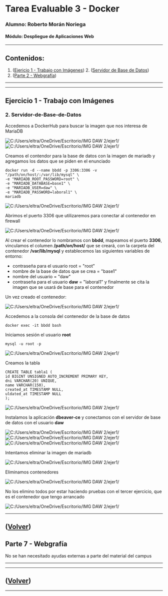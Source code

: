 # Tarea Evaluable 3 - Docker
### Alumno: Roberto Morán Noriega
#### Módulo: Despliegue de Aplicaciones Web

------------------------------------------------------------------------

## Contenidos:

1. ([Ejericio 1 - Trabajo con Imágenes](#Ejercicio-1---trabajo-con-Imágenes))
    2. ([Servidor de Base de Datos](#Servidor-de-Base-de-Datos))
2. ([Parte 2 - Webgrafía](#parte-2---webgrafía))

-------------------------------------------------------------------------
-------------------------------------------------------------------------

## Ejercicio 1 - Trabajo con Imágenes

### 2. Servidor-de-Base-de-Datos
    
Accedemos a DockerHub para buscar la imagen que nos interesa de MariaDB

![C:/Users/eltra/OneDrive/Escritorio/IMG DAW 2/ejer1/](file:///C:/Users/eltra/OneDrive/Escritorio/IMG%20DAW%202/ejer2/mariadb.png)
![C:/Users/eltra/OneDrive/Escritorio/IMG DAW 2/ejer1/](file:///C:/Users/eltra/OneDrive/Escritorio/IMG%20DAW%202/ejer2/mariadb2.png)

Creamos el contendor para la base de datos con la imagen de mariadb y agregamos los datos que se piden en el enunciado

    docker run -d --name bbdd -p 3306:3306 -v "/path/on/host/:/var/lib/mysql" \
    -e "MARIADB_ROOT_PASSWORD=root" \
    -e "MARIADB_DATABASE=base1" \
    -e "MARIADB_USER=daw" \
    -e "MARIADB_PASSWORD=laboral1" \
    mariadb

![C:/Users/eltra/OneDrive/Escritorio/IMG DAW 2/ejer1/](file:///C:/Users/eltra/OneDrive/Escritorio/IMG%20DAW%202/ejer2/iniciocontenedorconvariables.png)

Abrimos el puerto 3306 que utilizaremos para conectar al contenedor en firewall

![C:/Users/eltra/OneDrive/Escritorio/IMG DAW 2/ejer1/](file:///C:/Users/eltra/OneDrive/Escritorio/IMG%20DAW%202/ejer2/puertos.png)
    
Al crear el contenedor lo nombramos con **bbdd**, mapeamos el puerto **3306**, vinculamos el columen **/path/on/host/** que se creará, con la carpeta del contenedor **/var/lib/mysql** y establecemos las siguientes variables de entorno:
-   contraseña para el usuario root = "root"
-   nombre de la base de datos que se crea = "base1"
-   nombre del usuario = "daw"
-   contraseña para el usuario **daw** = "laboral1"
y finalmente se cita la imagen que se usará de base para el contenedor

Un vez creado el contenedor:

![C:/Users/eltra/OneDrive/Escritorio/IMG DAW 2/ejer1/](file:///C:/Users/eltra/OneDrive/Escritorio/IMG%20DAW%202/ejer2/contenedorrulando.png)
    
Accedemos a la consola del contenedor de la base de datos 

    docker exec -it bbdd bash
    
Iniciamos sesión el usuario **root**

    mysql -u root -p
    
![C:/Users/eltra/OneDrive/Escritorio/IMG DAW 2/ejer1/](file:///C:/Users/eltra/OneDrive/Escritorio/IMG%20DAW%202/ejer2/accesomariaroot.png)
    
Creamos la tabla    

    CREATE TABLE tabla1 (
    id BIGINT UNSIGNED AUTO_INCREMENT PRIMARY KEY,
    dni VARCHAR(20) UNIQUE,
    name VARCHAR(150),
    created_at TIMESTAMP NULL,
    uldated_at TIMESTAMP NULL
    );

![C:/Users/eltra/OneDrive/Escritorio/IMG DAW 2/ejer1/](file:///C:/Users/eltra/OneDrive/Escritorio/IMG%20DAW%202/ejer2/creaciontabla.png)

Instalamos la aplicación **dbeaver-ce** y conectamos con el servidor de base de datos con el usuario **daw**

![C:/Users/eltra/OneDrive/Escritorio/IMG DAW 2/ejer1/](file:///C:/Users/eltra/OneDrive/Escritorio/IMG%20DAW%202/ejer2/base1.png)
![C:/Users/eltra/OneDrive/Escritorio/IMG DAW 2/ejer1/](file:///C:/Users/eltra/OneDrive/Escritorio/IMG%20DAW%202/ejer2/base12.png)
![C:/Users/eltra/OneDrive/Escritorio/IMG DAW 2/ejer1/](file:///C:/Users/eltra/OneDrive/Escritorio/IMG%20DAW%202/ejer2/tablabase1.png)

Intentamos eliminar la imagen de mariadb

![C:/Users/eltra/OneDrive/Escritorio/IMG DAW 2/ejer1/](file:///C:/Users/eltra/OneDrive/Escritorio/IMG%20DAW%202/ejer2/erroreliminarimagenmaria.png)

Eliminamos contenedores

![C:/Users/eltra/OneDrive/Escritorio/IMG DAW 2/ejer1/](file:///C:/Users/eltra/OneDrive/Escritorio/IMG%20DAW%202/ejer2/eliminadocontenedormaria.png)

No los elimino todos por estar haciendo pruebas con el tercer ejercicio, que es el contenedor que tengo arrancado

![C:/Users/eltra/OneDrive/Escritorio/IMG DAW 2/ejer1/](file:///C:/Users/eltra/OneDrive/Escritorio/IMG%20DAW%202/xcont.png)



--------------------------------------------------------------------------
([Volver](#Trabajo-con-Imágenes))
--------------------------------------------------------------------------

## Parte 7 - Webgrafía

No se han necesitado ayudas externas a parte del material del campus

--------------------------------------------------------------------------
--------------------------------------------------------------------------
([Volver](#contenidos))
--------------------------------------------------------------------------
--------------------------------------------------------------------------














